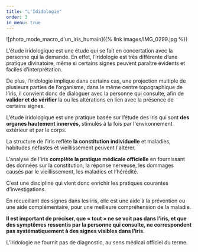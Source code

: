 ```yaml
---
title: "L'Ididologie"
order: 3
in_menu: true
---
```

![photo_mode_macro_d'un_iris_humain]({% link images/IMG_0299.jpg %})

L’étude iridologique est une étude qui se fait en concertation avec la personne qui la demande. En effet, l’iridologie est très différente d’une pratique divinatoire, même si certains signes peuvent paraître évidents et faciles d’interprétation.

De plus, l’iridologie implique dans certains cas, une projection multiple de plusieurs parties de l’organisme, dans le même centre topographique de l’iris, il convient donc de dialoguer avec la personne qui consulte, afin de **valider et de vérifier** la ou les altérations en lien avec la présence de certains signes.

L’étude iridologique est une pratique basée sur l’étude des iris qui sont **des organes hautement innervés**, stimulés à la fois par l'environnement extérieur et par le corps.

La structure de l'iris reflète **la constitution individuelle** et maladies, habitudes néfastes et vieillissement peuvent l'altérer.

L'analyse de l'iris **complète la pratique médicale officielle** en fournissant des données sur la constitution, la réponse nerveuse, les dommages causés par le vieillissement, les maladies et l’hérédité.

C’est une discipline qui vient donc enrichir les pratiques courantes d’investigations.

En recueillant des signes dans les iris, elle est une aide à la prévention ou une aide complémentaire, pour une meilleure compréhension de la maladie.

**Il est important de préciser, que « tout » ne se voit pas dans l’iris, et que des symptômes ressentis par la personne qui consulte, ne correspondent pas systématiquement à des signes visibles dans l’iris**.

L’iridologie ne fournit pas de diagnostic, au sens médical officiel du terme. 